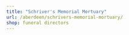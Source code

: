 ```yaml
---
title: "Schriver's Memorial Mortuary"
url: /aberdeen/schrivers-memorial-mortuary/
shop: funeral directors
---
```

